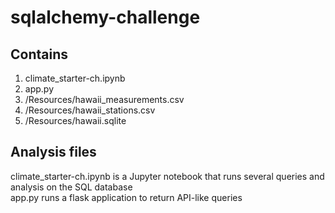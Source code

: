 # sqlalchemy-challenge

## Contains
1. climate_starter-ch.ipynb
1. app.py
1. /Resources/hawaii_measurements.csv
1. /Resources/hawaii_stations.csv
1. /Resources/hawaii.sqlite

## Analysis files 
climate_starter-ch.ipynb is a Jupyter notebook that runs several queries and analysis on the SQL database<br>
app.py runs a flask application to return API-like queries